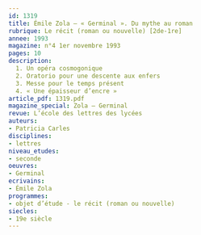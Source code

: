 ```yaml
---
id: 1319
title: Émile Zola – « Germinal ». Du mythe au roman 
rubrique: Le récit (roman ou nouvelle) [2de-1re]
annee: 1993
magazine: n°4 1er novembre 1993
pages: 10
description: 
  1. Un opéra cosmogonique
  2. Oratorio pour une descente aux enfers
  3. Messe pour le temps présent
  4. « Une épaisseur d’encre »
article_pdf: 1319.pdf
magazine_special: Zola – Germinal
revue: L’école des lettres des lycées
auteurs:
- Patricia Carles
disciplines:
- lettres
niveau_etudes:
- seconde
oeuvres:
- Germinal
ecrivains:
- Émile Zola
programmes:
- objet d’étude - le récit (roman ou nouvelle)
siecles:
- 19e siècle
---
```

